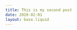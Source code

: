 ```yaml
---
title: This is my second post
date: 2020-02-01
layout: base.liquid
---
```


<main>
  <div class="flex">
    <div style="background-color: var(--color-primary-50)"></div>
    <div style="background-color: var(--color-primary-100)"></div>
    <div style="background-color: var(--color-primary-200)"></div>
    <div style="background-color: var(--color-primary-300)"></div>
    <div style="background-color: var(--color-primary-400);"></div>
    <div style="background-color: var(--color-primary-500)"></div>
    <div style="background-color: var(--color-primary-600)"></div>
    <div style="background-color: var(--color-primary-700)"></div>
    <div style="background-color: var(--color-primary-800)"></div>
    <div style="background-color: var(--color-primary-900)"></div>
  </div>
</main>